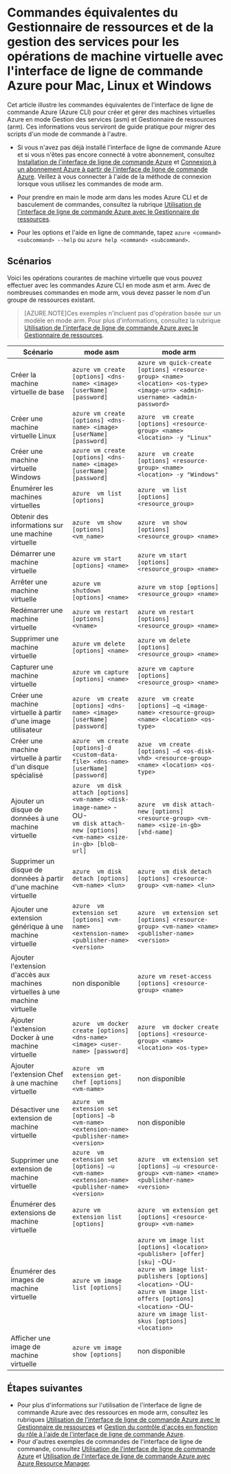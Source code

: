 <properties
	pageTitle="Commandes équivalentes du Gestionnaire de ressources et de la gestion des services pour les opérations de machine virtuelle avec l'interface de ligne de commande Azure pour Mac, Linux et Windows"
	description="Affiche les commandes équivalentes de l'interface de ligne de commande Azure pour créer et gérer des machines virtuelles Azure en modes Gestionnaire de ressources et Gestion des services"
	services="virtual-machines"
	documentationCenter=""
	authors="dlepow"
	manager="timlt"
	editor=""/>

<tags
	ms.service="virtual-machines"
	ms.devlang="na"
	ms.topic="article"
	ms.tgt_pltfrm="command-line-interface"
	ms.workload="infrastructure-services"
	ms.date="04/28/2015"
	ms.author="danlep"/>


# Commandes équivalentes du Gestionnaire de ressources et de la gestion des services pour les opérations de machine virtuelle avec l'interface de ligne de commande Azure pour Mac, Linux et Windows
Cet article illustre les commandes équivalentes de l'interface de ligne de commande Azure (Azure CLI) pour créer et gérer des machines virtuelles Azure en mode Gestion des services (asm) et Gestionnaire de ressources (arm). Ces informations vous serviront de guide pratique pour migrer des scripts d'un mode de commande à l'autre.

* Si vous n'avez pas déjà installé l'interface de ligne de commande Azure et si vous n'êtes pas encore connecté à votre abonnement, consultez [Installation de l'interface de ligne de commande Azure](../xplat-cli-install.md) et [Connexion à un abonnement Azure à partir de l'interface de ligne de commande Azure](../xplat-cli-connect.md). Veillez à vous connecter à l'aide de la méthode de connexion lorsque vous utilisez les commandes de mode arm.

* Pour prendre en main le mode arm dans les modes Azure CLI et de basculement de commandes, consultez la rubrique [Utilisation de l'interface de ligne de commande Azure avec le Gestionnaire de ressources](xplat-cli-azure-resource-manager.md).

* Pour les options et l'aide en ligne de commande, tapez `azure <command> <subcommand> --help` ou `azure help <command> <subcommand>`.

## Scénarios
Voici les opérations courantes de machine virtuelle que vous pouvez effectuer avec les commandes Azure CLI en mode asm et arm. Avec de nombreuses commandes en mode arm, vous devez passer le nom d'un groupe de ressources existant.

> [AZURE.NOTE]Ces exemples n'incluent pas d'opération basée sur un modèle en mode arm. Pour plus d'informations, consultez la rubrique [Utilisation de l'interface de ligne de commande Azure avec le Gestionnaire de ressources](xplat-cli-azure-resource-manager.md).

Scénario | mode asm | mode arm
-------------- | ----------- | -------------------------
Créer la machine virtuelle de base | `azure vm create [options] <dns-name> <image> [userName] [password]` | `azure vm quick-create [options] <resource-group> <name> <location> <os-type> <image-urn> <admin-username> <admin-password>`
Créer une machine virtuelle Linux | `azure vm create [options] <dns-name> <image> [userName] [password]` | `azure  vm create [options] <resource-group> <name> <location> -y "Linux"`
Créer une machine virtuelle Windows | `azure vm create [options] <dns-name> <image> [userName] [password]` | `azure  vm create [options] <resource-group> <name> <location> -y "Windows"`
Énumérer les machines virtuelles | `azure  vm list [options]` | `azure  vm list [options] <resource_group>`
Obtenir des informations sur une machine virtuelle | `azure  vm show [options] <vm_name>` | `azure  vm show [options] <resource_group> <name>`
Démarrer une machine virtuelle | `azure vm start [options] <name>` | `azure vm start [options] <resource_group> <name>`
Arrêter une machine virtuelle | `azure vm shutdown [options] <name>` | `azure vm stop [options] <resource_group> <name>`
Redémarrer une machine virtuelle | `azure vm restart [options] <vname>` | `azure vm restart [options] <resource_group> <name>`
Supprimer une machine virtuelle | `azure vm delete [options] <name>` | `azure vm delete [options] <resource_group> <name>`
Capturer une machine virtuelle | `azure vm capture [options] <name>` | `azure vm capture [options] <resource_group> <name>`
Créer une machine virtuelle à partir d'une image utilisateur | `azure  vm create [options] <dns-name> <image> [userName] [password]` | `azure  vm create [options] –q <image-name> <resource-group> <name> <location> <os-type>`
Créer une machine virtuelle à partir d'un disque spécialisé | `azure  vm create [options]-d <custom-data-file> <dns-name> [userName] [password]` | `azue  vm create [options] –d <os-disk-vhd> <resource-group> <name> <location> <os-type>`
Ajouter un disque de données à une machine virtuelle | `azure  vm disk attach [options] <vm-name> <disk-image-name>` -OU- <br/> `vm disk attach-new [options] <vm-name> <size-in-gb> [blob-url]` | `azure  vm disk attach-new [options] <resource-group> <vm-name> <size-in-gb> [vhd-name]`
Supprimer un disque de données à partir d'une machine virtuelle | `azure  vm disk detach [options] <vm-name> <lun>` | `azure  vm disk detach [options] <resource-group> <vm-name> <lun>`
Ajouter une extension générique à une machine virtuelle | `azure  vm extension set [options] <vm-name> <extension-name> <publisher-name> <version>` | `azure  vm extension set [options] <resource-group> <vm-name> <name> <publisher-name> <version>`
Ajouter l'extension d'accès aux machines virtuelles à une machine virtuelle | non disponible | `azure vm reset-access [options] <resource-group> <name>`
Ajouter l'extension Docker à une machine virtuelle | `azure  vm docker create [options] <dns-name> <image> <user-name> [password]` | `azure  vm docker create [options] <resource-group> <name> <location> <os-type>`
Ajouter l'extension Chef à une machine virtuelle | `azure  vm extension get-chef [options] <vm-name>` | non disponible
Désactiver une extension de machine virtuelle | `azure  vm extension set [options] –b <vm-name> <extension-name> <publisher-name> <version>` | non disponible
Supprimer une extension de machine virtuelle | `azure  vm extension set [options] –u <vm-name> <extension-name> <publisher-name> <version>` | `azure  vm extension set [options] –u <resource-group> <vm-name> <name> <publisher-name> <version>`
Énumérer des extensions de machine virtuelle | `azure vm extension list [options]` | `azure  vm extension get [options] <resource-group> <vm-name>`
Énumérer des images de machine virtuelle | `azure vm image list [options]` | `azure vm image list [options] <location> <publisher> [offer] [sku]` -OU- <br/> `azure vm image list-publishers [options] <location>` -OU- <br/> `azure vm image list-offers [options] <location>` -OU- <br/> `azure vm image list-skus [options] <location>`
Afficher une image de machine virtuelle | `azure vm image show [options]` | non disponible


## Étapes suivantes

* Pour plus d'informations sur l'utilisation de l'interface de ligne de commande Azure avec des ressources en mode arm, consultez les rubriques [Utilisation de l'interface de ligne de commande Azure avec le Gestionnaire de ressources](xplat-cli-azure-resource-manager.md) et [Gestion du contrôle d'accès en fonction du rôle à l'aide de l'interface de ligne de commande Azure](../role-based-access-control-xplat-cli.md).
* Pour d'autres exemples de commandes de l'interface de ligne de commande, consultez [Utilisation de l'interface de ligne de commande Azure](../virtual-machines-command-line-tools.md) et [Utilisation de l'interface de ligne de commande Azure avec Azure Resource Manager](azure-cli-arm-commands.md).
 

<!---HONumber=62-->